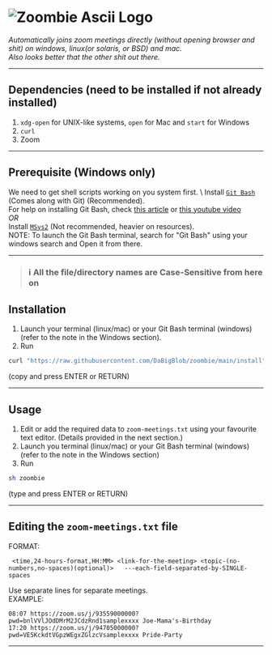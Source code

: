 # ![Zoombie Ascii Logo](https://media.discordapp.net/attachments/840857306040500225/883298728155443230/carbon.png?width=844&height=490)

_Automatically joins zoom meetings directly (without opening browser and shit) on windows, linux(or solaris, or BSD) and mac._  
_Also looks better that the other shit out there._

---

## Dependencies (need to be installed if not already installed)

1. `xdg-open` for UNIX-like systems, `open` for Mac and `start` for Windows
2. `curl`
3. Zoom

---

## Prerequisite (Windows only)
We need to get shell scripts working on you system first. \ 
Install [`Git Bash`](https://git-scm.com/downloads) (Comes along with Git) (Recommended). \
For help on installing Git Bash, check [this article](https://www.makeuseof.com/install-git-git-bash-windows/) or [this youtube video](https://www.youtube.com/watch?v=BMW7LiF_Oc4)\
_OR_\
Install [`MSys2`](https://msys2.org) (Not recommended, heavier on resources). \
NOTE: To launch the Git Bash terminal, search for "Git Bash" using your windows search and Open it from there.

---

> ### **ℹ All the file/directory names are Case-Sensitive from here on**
## Installation
1. Launch your terminal (linux/mac) or your Git Bash terminal (windows) (refer to the note in the Windows section).
2. Run
```sh
curl "https://raw.githubusercontent.com/DaBigBlob/zoombie/main/install" -s | sh
```
(copy and press ENTER or RETURN)

---

## Usage
1. Edit or add the required data to `zoom-meetings.txt` using your favourite text editor. (Details provided in the next section.)
2. Launch you terminal (linux/mac) or your Git Bash terminal (windows) (refer to the note in the Windows section)
3. Run
```sh
sh zoombie
```
(type and press ENTER or RETURN)

---

## Editing the `zoom-meetings.txt` file
FORMAT:
```
 <time,24-hours-format,HH:MM> <link-for-the-meeting> <topic-(no-numbers,no-spaces)(optional)>   ---each-field-separated-by-SINGLE-spaces
```
Use separate lines for separate meetings. \
EXAMPLE:
```
08:07 https://zoom.us/j/93559000000?pwd=bnlVVlJOdDMrM2JCdzRnd1samplexxxx Joe-Mama's-Birthday
17:20 https://zoom.us/j/94705000000?pwd=VE5KckdtVGpzWEgxZGlzcVsamplexxxx Pride-Party
```
---

